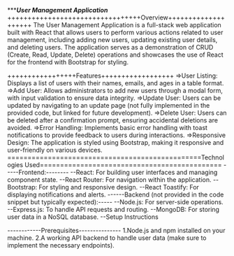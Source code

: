 ****************************************User Management Application*************************************      
+++++++++++++++++++++++++++++++++Overview++++++++++++++++++++
The User Management Application is a full-stack web application built with React that allows users to perform various actions related to user management, including adding new users, updating existing user details, and deleting users. The application serves as a demonstration of CRUD (Create, Read, Update, Delete) operations and showcases the use of React for the frontend with Bootstrap for styling.

+++++++++++++++++Features++++++++++++++++++
=>User Listing: Displays a list of users with their names, emails, and ages in a table format.
=>Add User: Allows administrators to add new users through a modal form, with input validation to ensure data integrity.
=>Update User: Users can be updated by navigating to an update page (not fully implemented in the provided code, but linked for future development).
=>Delete User: Users can be deleted after a confirmation prompt, ensuring accidental deletions are avoided.
=>Error Handling: Implements basic error handling with toast notifications to provide feedback to users during interactions.
=>Responsive Design: The application is styled using Bootstrap, making it responsive and user-friendly on various devices.
================================================Technologies Used=============================================
-----Frontend:--------
--React: For building user interfaces and managing component state.
--React Router: For navigation within the application.
--Bootstrap: For styling and responsive design.
--React Toastify: For displaying notifications and alerts.
------Backend (not provided in the code snippet but typically expected):-----
--Node.js: For server-side operations.
--Express.js: To handle API requests and routing.
--MongoDB: For storing user data in a NoSQL database.
--Setup Instructions

------------Prerequisites---------------
1.Node.js and npm installed on your machine.
2.A working API backend to handle user data (make sure to implement the necessary endpoints).
